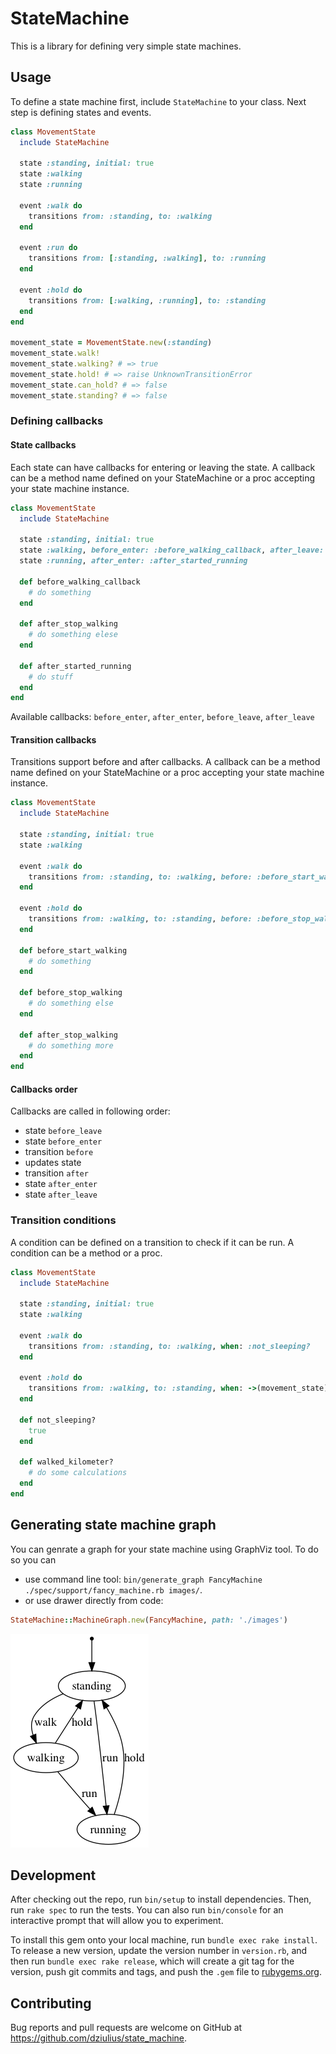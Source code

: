 # StateMachine

This is a library for defining very simple state machines.

## Usage

To define a state machine first, include `StateMachine` to your class. Next step is defining states and events.

```ruby
class MovementState
  include StateMachine

  state :standing, initial: true
  state :walking
  state :running

  event :walk do
    transitions from: :standing, to: :walking
  end

  event :run do
    transitions from: [:standing, :walking], to: :running
  end

  event :hold do
    transitions from: [:walking, :running], to: :standing
  end
end

movement_state = MovementState.new(:standing)
movement_state.walk!
movement_state.walking? # => true
movement_state.hold! # => raise UnknownTransitionError
movement_state.can_hold? # => false
movement_state.standing? # => false
```

### Defining callbacks

#### State callbacks

Each state can have callbacks for entering or leaving the state. A callback can be a method name defined on your StateMachine or a proc accepting your state machine instance.

```ruby
class MovementState
  include StateMachine

  state :standing, initial: true
  state :walking, before_enter: :before_walking_callback, after_leave: ->(movement_state) { movement_state.after_stop_walking }
  state :running, after_enter: :after_started_running

  def before_walking_callback
    # do something
  end

  def after_stop_walking
    # do something elese
  end

  def after_started_running
    # do stuff
  end
end
```

Available callbacks: `before_enter`, `after_enter`, `before_leave`, `after_leave`

#### Transition callbacks

Transitions support before and after callbacks. A callback can be a method name defined on your StateMachine or a proc accepting your state machine instance.

```ruby
class MovementState
  include StateMachine

  state :standing, initial: true
  state :walking

  event :walk do
    transitions from: :standing, to: :walking, before: :before_start_walking
  end

  event :hold do
    transitions from: :walking, to: :standing, before: :before_stop_walking, after: ->(movement_state) { movement_state.after_stop_walking }
  end

  def before_start_walking
    # do something
  end

  def before_stop_walking
    # do something else
  end

  def after_stop_walking
    # do something more
  end
end
```

#### Callbacks order

Callbacks are called in following order:
* state `before_leave`
* state `before_enter`
* transition `before`
* updates state
* transition `after`
* state `after_enter`
* state `after_leave`

### Transition conditions

A condition can be defined on a transition to check if it can be run. A condition can be a method or a proc.

```ruby
class MovementState
  include StateMachine

  state :standing, initial: true
  state :walking

  event :walk do
    transitions from: :standing, to: :walking, when: :not_sleeping?
  end

  event :hold do
    transitions from: :walking, to: :standing, when: ->(movement_state) { |movement_state| movement_state.walked_kilometer? }
  end

  def not_sleeping?
    true
  end

  def walked_kilometer?
    # do some calculations
  end
end
```

## Generating state machine graph

You can genrate a graph for your state machine using GraphViz tool.
To do so you can

* use command line tool: `bin/generate_graph FancyMachine ./spec/support/fancy_machine.rb images/`.
* or use drawer directly from code:
```ruby
StateMachine::MachineGraph.new(FancyMachine, path: './images')
```

![Alt FancyMachine](examples/FancyMachine.png?raw=true "FancyMachine Graph")

## Development

After checking out the repo, run `bin/setup` to install dependencies. Then, run `rake spec` to run the tests. You can also run `bin/console` for an interactive prompt that will allow you to experiment.

To install this gem onto your local machine, run `bundle exec rake install`. To release a new version, update the version number in `version.rb`, and then run `bundle exec rake release`, which will create a git tag for the version, push git commits and tags, and push the `.gem` file to [rubygems.org](https://rubygems.org).

## Contributing

Bug reports and pull requests are welcome on GitHub at https://github.com/dziulius/state_machine.
